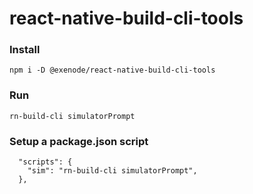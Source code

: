 # react-native-build-cli-tools

### Install
```
npm i -D @exenode/react-native-build-cli-tools
```

### Run
```
rn-build-cli simulatorPrompt

```

### Setup a package.json script
```
  "scripts": {
    "sim": "rn-build-cli simulatorPrompt",
  },
```